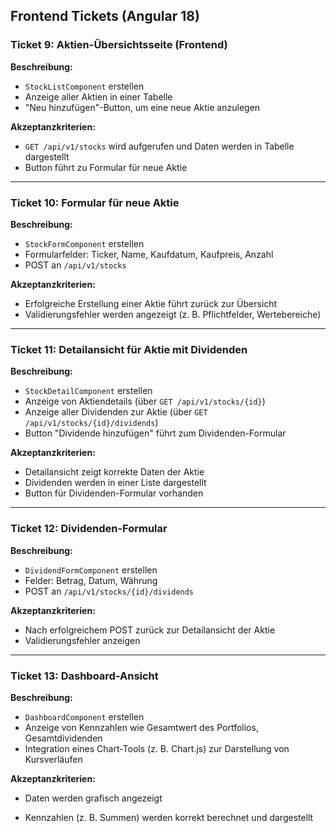 ## Frontend Tickets (Angular 18)

### Ticket 9: Aktien-Übersichtsseite (Frontend)

**Beschreibung:**

- `StockListComponent` erstellen
- Anzeige aller Aktien in einer Tabelle
- "Neu hinzufügen"-Button, um eine neue Aktie anzulegen

**Akzeptanzkriterien:**

- `GET /api/v1/stocks` wird aufgerufen und Daten werden in Tabelle dargestellt
- Button führt zu Formular für neue Aktie

---

### Ticket 10: Formular für neue Aktie

**Beschreibung:**

- `StockFormComponent` erstellen
- Formularfelder: Ticker, Name, Kaufdatum, Kaufpreis, Anzahl
- POST an `/api/v1/stocks`

**Akzeptanzkriterien:**

- Erfolgreiche Erstellung einer Aktie führt zurück zur Übersicht
- Validierungsfehler werden angezeigt (z. B. Pflichtfelder, Wertebereiche)

---

### Ticket 11: Detailansicht für Aktie mit Dividenden

**Beschreibung:**

- `StockDetailComponent` erstellen
- Anzeige von Aktiendetails (über `GET /api/v1/stocks/{id}`)
- Anzeige aller Dividenden zur Aktie (über `GET /api/v1/stocks/{id}/dividends`)
- Button "Dividende hinzufügen" führt zum Dividenden-Formular

**Akzeptanzkriterien:**

- Detailansicht zeigt korrekte Daten der Aktie
- Dividenden werden in einer Liste dargestellt
- Button für Dividenden-Formular vorhanden

---

### Ticket 12: Dividenden-Formular

**Beschreibung:**

- `DividendFormComponent` erstellen
- Felder: Betrag, Datum, Währung
- POST an `/api/v1/stocks/{id}/dividends`

**Akzeptanzkriterien:**

- Nach erfolgreichem POST zurück zur Detailansicht der Aktie
- Validierungsfehler anzeigen

---

### Ticket 13: Dashboard-Ansicht

**Beschreibung:**

- `DashboardComponent` erstellen
- Anzeige von Kennzahlen wie Gesamtwert des Portfolios, Gesamtdividenden
- Integration eines Chart-Tools (z. B. Chart.js) zur Darstellung von Kursverläufen

**Akzeptanzkriterien:**

- Daten werden grafisch angezeigt

- Kennzahlen (z. B. Summen) werden korrekt berechnet und dargestellt
